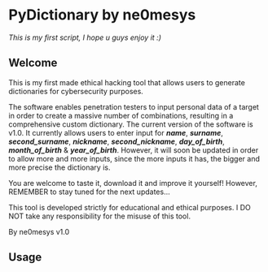 # PyDictionary by ne0mesys 
*This is my first script, I hope u guys enjoy it :)* 

## Welcome

This is my first made ethical hacking tool that allows users to generate dictionaries for cybersecurity purposes. 

The software enables penetration testers to input personal data of a target in order to create a massive number of combinations, resulting in a comprehensive custom dictionary. The current version of the software is v1.0. It currently allows users to enter input for ***name***, ***surname***, ***second_surname***, ***nickname***, ***second_nickname***, ***day_of_birth***, ***month_of_birth*** & ***year_of_birth***. However, it will soon be updated in order to allow more and more inputs, since the more inputs it has, the bigger and more precise the dictionary is.

You are welcome to taste it, download it and improve it yourself! However, REMEMBER to stay tuned for the next updates... 

This tool is developed strictly for educational and ethical purposes. I DO NOT take any responsibility for the misuse of this tool. 

By ne0mesys v1.0

## Usage 
